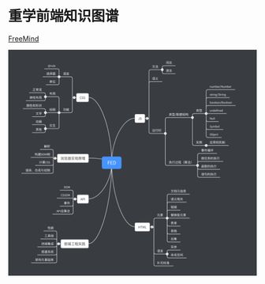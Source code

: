 # 重学前端知识图谱

[FreeMind](https://github.com/mrzzcn/fed/raw/master/FED.mm)

![重学前端知识图谱](https://github.com/mrzzcn/fed/raw/master/FED.png)
